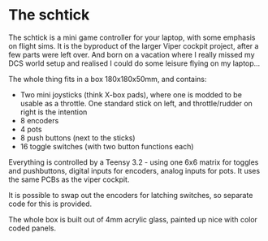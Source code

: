 # The schtick

The schtick is a mini game controller for your laptop, with some emphasis on flight sims. It is the byproduct of the larger Viper cockpit project, after a few parts were left over. And born on a vacation where I really missed my DCS world setup and realised I could do some leisure flying on my laptop...

The whole thing fits in a box 180x180x50mm, and contains:

* Two mini joysticks (think X-box pads), where one is modded to be usable as a throttle. One standard stick on left, and throttle/rudder on right is the intention
* 8 encoders
* 4 pots
* 8 push buttons (next to the sticks)
* 16 toggle switches (with two button functions each)

Everything is controlled by a Teensy 3.2 - using one 6x6 matrix for toggles and pushbuttons, digital inputs for encoders, analog inputs for pots.  It uses the same PCBs as the viper cockpit.

It is possible to swap out the encoders for latching switches, so separate code for this is provided.

The whole box is built out of 4mm acrylic glass, painted up nice with color coded panels.

[](https://raw.githubusercontent.com/krorvik/schtick/master/images/schtick.png)

